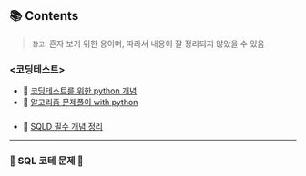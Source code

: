 

## 📚 Contents
> `참고`: 혼자 보기 위한 용이며, 따라서 내용이 잘 정리되지 않았을 수 있음

### <코딩테스트>
- 🔗 [코딩테스트를 위한 python 개념](./python_코딩테스트_개념.md)
- 🔗 [알고리즘 문제풀이 with python](./python_알고리즘_문풀.md)


### <SQLD>
- 🔗 [SQLD 필수 개념 정리](./SQLD_개념.md)


----------------------------------------------------------------------------------------------------------------------

### 💚 SQL 코테 문제 💚






















